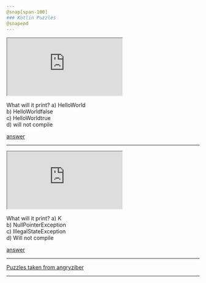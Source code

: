 ```yaml
---
@snap[span-100]
### Kotlin Puzzles
@snapend
---
```


<iframe class="stretch" src="https://pl.kotl.in/RUvXzOwi7?theme=darcula&from=2&to=6"></iframe>

What will it print?
a) HelloWorld  
b) HelloWorldfalse  
c) HelloWorldtrue  
d) will not compile  

[answer](https://github.com/angryziber/kotlin-puzzlers/blob/master/src/types/manyHelloes/Rationale.md)

---

<iframe class="stretch" src="https://pl.kotl.in/EjIqU9kfh?theme=darcula"></iframe>

What will it print?
a) K  
b) NullPointerException   
c) IllegalStateException  
d) Will not compile  

[answer](https://github.com/angryziber/kotlin-puzzlers/blob/master/src/nullability/abstractNull/Rationale.md)

---

[Puzzles taken from angryziber](https://github.com/angryziber/kotlin-puzzlers)

---
